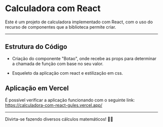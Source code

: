 # Calculadora com React

Este é um projeto de calculadora implementado com React, com o uso do recurso de componentes que a biblioteca permite criar.

--- 

## Estrutura do Código

- Criação do componente "Botao", onde recebe as props para determinar a chamada de função com base no seu valor.

- Esqueleto da aplicação com react e estilização em css.

## Aplicação em Vercel

É possível verificar a aplicação funcionando com o seguinte link: https://calculadora-com-react-gules.vercel.app/

---
Divirta-se fazendo diversos cálculos matemáticos! 🔢📱 
